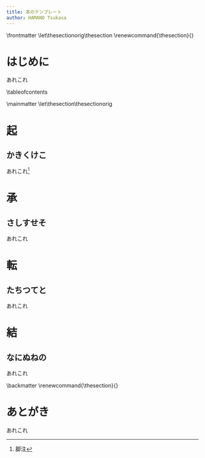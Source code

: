 ```yaml
---
title: 本のテンプレート
author: HAMANO Tsukasa
---
```


\frontmatter
\let\thesectionorig\thesection
\renewcommand{\thesection}{}

# はじめに

あれこれ

\tableofcontents

\mainmatter
\let\thesection\thesectionorig

# 起
## かきくけこ

あれこれ[^1]

[^1]: 脚注

# 承
## さしすせそ

あれこれ

# 転
## たちつてと

あれこれ

# 結
## なにぬねの

あれこれ

\backmatter
\renewcommand{\thesection}{}

# あとがき
あれこれ

